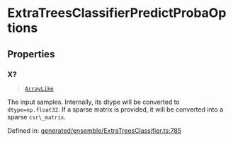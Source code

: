 # ExtraTreesClassifierPredictProbaOptions

## Properties

### X?

> [`ArrayLike`](../types/ArrayLike.md)

The input samples. Internally, its dtype will be converted to `dtype=np.float32`. If a sparse matrix is provided, it will be converted into a sparse `csr\_matrix`.

Defined in:  [generated/ensemble/ExtraTreesClassifier.ts:785](https://github.com/transitive-bullshit/scikit-learn-ts/blob/122b3c0/packages/sklearn/src/generated/ensemble/ExtraTreesClassifier.ts#L785)
